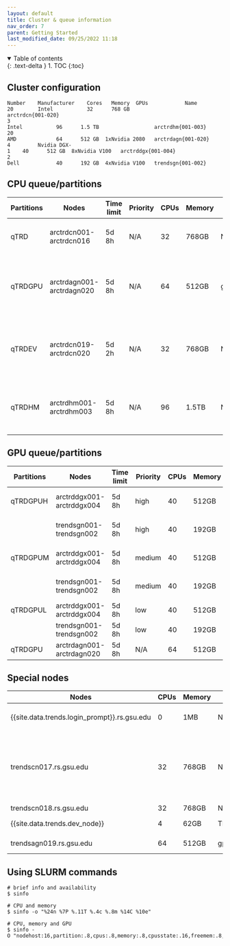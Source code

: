 ```yaml
---
layout: default
title: Cluster & queue information
nav_order: 7
parent: Getting Started
last_modified_date: 09/25/2022 11:18
---
```

<details open markdown="block">
  <summary>
    Table of contents
  </summary>
  {: .text-delta }
1. TOC
{:toc}
</details>

## Cluster configuration

```
Number    Manufacturer    Cores   Memory  GPUs            Name
20        Intel           32      768 GB                  arctrdcn{001-020}
3         Intel           96      1.5 TB                  arctrdhm{001-003}
20        AMD             64      512 GB  1xNvidia 2080   arctrdagn{001-020}
4         Nvidia DGX-1    40      512 GB  8xNvidia V100   arctrddgx{001-004}
2         Dell            40      192 GB  4xNvidia V100   trendsgn{001-002}
```

## CPU queue/partitions

| Partitions | Nodes                                           | Time limit | Priority | CPUs | Memory | GPUs         | Limitations                             | Preemption | Purpose                                                              |
|------------|-------------------------------------------------|------------|----------|------|--------|--------------|-----------------------------------------|------------|----------------------------------------------------------------------|
| qTRD       | arctrdcn001-arctrdcn016   | 5d 8h      | N/A      | 32   | 768GB  | N/A          | N/A                                     | N/A        | General purpose (production) computing                               |
| qTRDGPU    | arctrdagn001-arctrdagn020 | 5d 8h      | N/A      | 64   | 512GB  | gpu:gforce:1 | N/A                                     | N/A        | General purpose (production) computing, occasional GPU computing     |
| qTRDEV     | arctrdcn019-arctrdcn020   | 5d 2h      | N/A      | 32   | 768GB  | N/A          | Max 6 CPUs per job, max 2 jobs per user | N/A        | Limited but guaranteed resources on demand for development & testing |
| qTRDHM     | arctrdhm001-arctrdhm003   | 5d 8h      | N/A      | 96   | 1.5TB  | N/A          | N/A                                     | N/A        | For job steps requiring in excess of 32 CPUs or 768GB memory         |

## GPU queue/partitions

| Partitions                                    | Nodes                                           | Time limit | Priority | CPUs  | Memory     | GPUs                | Limitations         | Preemption |
|-----------------------------------------------|-------------------------------------------------|------------|----------|-------|------------|---------------------|---------------------|------------|
| qTRDGPUH                                      | arctrddgx001-arctrddgx004 | 5d 8h      | high     | 40    | 512GB      | gpu:v100:8          | Max 4 GPUs per user | N/A        |
| | trendsgn001-trendsgn002 | 5d 8h                                           | high       | 40       | 192GB | gpu:v100:4 | Max 4 GPUs per user | N/A                 |
| qTRDGPUM                                      | arctrddgx001-arctrddgx004 | 5d 8h      | medium   | 40    | 512GB      | gpu:v100:8          | Max 8 GPUs per user | suspend    |
| | trendsgn001-trendsgn002 | 5d 8h                                           | medium     | 40       | 192GB | gpu:v100:4 | Max 8 GPUs per user | suspend             |
| qTRDGPUL                                      | arctrddgx001-arctrddgx004 | 5d 8h      | low      | 40    | 512GB      | gpu:v100:8          | N/A                 | suspend    |
| | trendsgn001-trendsgn002 | 5d 8h                                           | low        | 40       | 192GB | gpu:v100:4 | N/A                 | suspend             |
| qTRDGPU                                       | arctrdagn001-arctrdagn020 | 5d 8h      | N/A      | 64    | 512GB      | gpu:gforce:1        | N/A                 | N/A        |

## Special nodes

| Nodes                     | CPUs | Memory | GPUs         | Purpose                                                                                                                                |
|---------------------------|------|--------|--------------|----------------------------------------------------------------------------------------------------------------------------------------|
| {{site.data.trends.login_prompt}}.rs.gsu.edu  | 0    | 1MB    | N/A          | Head node for submitting jobs on the cluster                                                                                           |
| trendscn017.rs.gsu.edu    | 32   | 768GB  | N/A          | Tasks that support research, such as docker and other services/daemons, VS Code remote development, scheduled task, data transfer etc. |
| trendscn018.rs.gsu.edu    | 32   | 768GB  | N/A          | Database server                                                                                                                        |
| {{site.data.trends.dev_node}} | 4    | 62GB   | TITAN X:2    | GPU development & testing                                                                                                              |
| trendsagn019.rs.gsu.edu   | 64   | 512GB  | gpu:gforce:1 | GPU development & testing                                                                                                              |

## Using SLURM commands

```
# brief info and availability 
$ sinfo

# CPU and memory
$ sinfo -o "%24n %7P %.11T %.4c %.8m %14C %10e"

# CPU, memory and GPU
$ sinfo -O "nodehost:16,partition:.8,cpus:.8,memory:.8,cpusstate:.16,freemem:.8,gres:.16,gresused:.16,statelong:.8,time:.16"
```
